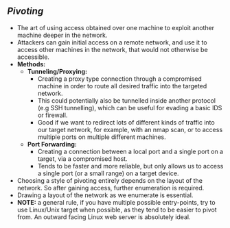 ## *Pivoting*
- The art of using access obtained over one machine to exploit another machine deeper in the network.
- Attackers can gain initial access on a remote network, and use it to access other machines in the network, that would not otherwise be accessible.
- **Methods:**
	- **Tunneling/Proxying:**
		- Creating a proxy type connection through a compromised machine in order to route all desired traffic into the targeted network.
		- This could potentially also be tunnelled inside another protocol (e.g SSH tunnelling), which can be useful for evading a basic IDS or firewall.
		- Good if we want to redirect lots of different kinds of traffic into our target network, for example, with an nmap scan, or to access multiple ports on multiple different machines.
	- **Port Forwarding:**
		- Creating a connection between a local port and a single port on a target, via a compromised host.
		- Tends to be faster and more reliable, but only allows us to access a single port (or a small range) on a target device.
- Choosing a style of pivoting entirely depends on the layout of the network. So after gaining access, further enumeration is required.
- Drawing a layout of the network as we enumerate is essential.
- **NOTE:** a general rule, if you have multiple possible entry-points, try to use Linux/Unix target when possible, as they tend to be easier to pivot from. An outward facing Linux web server is absolutely ideal.
